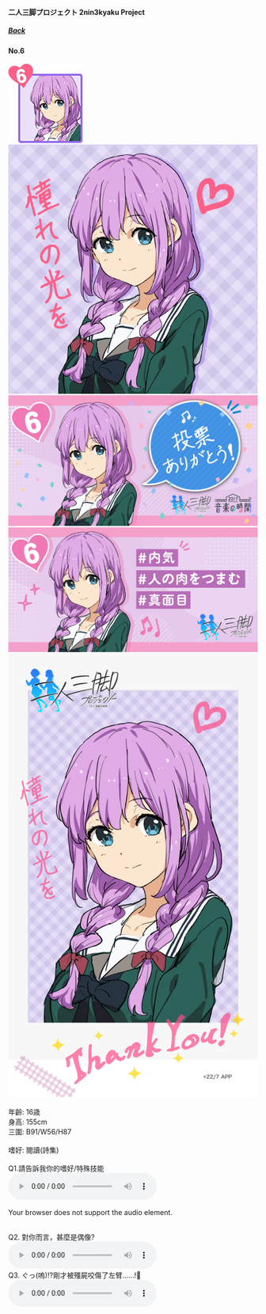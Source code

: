 #### 二人三脚プロジェクト 2nin3kyaku Project
##### [Back](2nin3kyaku_List.md)

#### No.6
<img src="../../../Img/Nanaon/2nin3kyaku/6/6_thumb.png"><br>
<img src="../../../Img/Nanaon/2nin3kyaku/6/6_main.png"><br>
<img src="../../../Img/Nanaon/2nin3kyaku/6/6_thanks.png"><br>
<img src="../../../Img/Nanaon/2nin3kyaku/6/6_desc.png"><br>
<img src="../../../Img/Nanaon/2nin3kyaku/6/6_wallpaper.jpg"><br>
<br>
年齡: 16歳<br>
身高: 155cm<br>
三圍: B91/W56/H87<br>
<br>
嗜好: 閱讀(詩集)<br>
<br>
Q1.請告訴我你的嗜好/特殊技能<br>
<audio controls="controls">
  <source type="audio/mp3" src="../../../Resources/2nin3kyaku/No6_voice_1.mp3"></source>
  <p>Your browser does not support the audio element.</p>
</audio><br>
Q2. 對你而言，甚麼是偶像? <br>
<audio controls="controls">
  <source type="audio/mp3" src="../../../Resources/2nin3kyaku/No6_voice_2.mp3"></source>
  <p>Your browser does not support the audio element.</p>
</audio><br>
Q3. ぐっ(嗚)!?剛才被殭屍咬傷了左臂……!🧟 <br>
<audio controls="controls">
  <source type="audio/mp3" src="../../../Resources/2nin3kyaku/No6_voice_3.mp3"></source>
  <p>Your browser does not support the audio element.</p>
</audio><br>